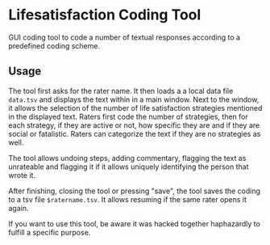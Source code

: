 # Lifesatisfaction Coding Tool

GUI coding tool to code a number of textual responses according to a predefined coding scheme.

## Usage

The tool first asks for the rater name. 
It then loads a a local data file `data.tsv` and displays the text within in a main window.
Next to the window, it allows the selection of the number of life satisfaction strategies mentioned in the displayed text.
Raters first code the number of strategies, then for each strategy, if they are active or not, how specific they are and if they are social or fatalistic.
Raters can categorize the text if they are no strategies as well.

The tool allows undoing steps, adding commentary, flagging the text as unrateable and flagging it if it allows uniquely identifying the person that wrote it.

After finishing, closing the tool or pressing "save", the tool saves the coding to a tsv file `$ratername.tsv`. It allows resuming if the same rater opens it again.

If you want to use this tool, be aware it was hacked together haphazardly to fulfill a specific purpose.